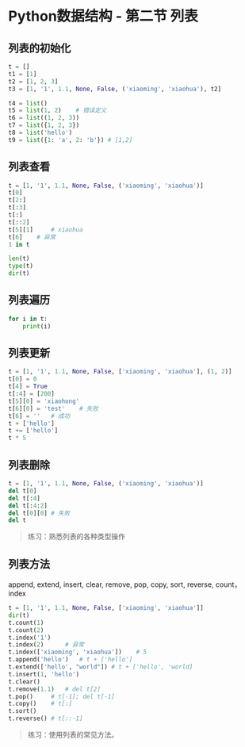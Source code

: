 # Python数据结构 - 第二节 列表

## 列表的初始化
```python
t = []
t1 = [1]
t2 = [1, 2, 3]
t3 = [1, '1', 1.1, None, False, ('xiaoming', 'xiaohua'), t2]

t4 = list()
t5 = list(1, 2)    # 错误定义
t6 = list((1, 2, 3))
t7 = list({1, 2, 3})
t8 = list('hello')
t9 = list({1: 'a', 2: 'b'}) # [1,2]
```

## 列表查看
```python
t = [1, '1', 1.1, None, False, ('xiaoming', 'xiaohua')]
t[0]
t[2:]
t[:3]
t[:]
t[::2]
t[5][1]     # xiaohua
t[6]    # 异常
1 in t

len(t)
type(t)
dir(t)
```

## 列表遍历
```python
for i in t:
    print(i)
```

## 列表更新
```python
t = [1, '1', 1.1, None, False, ['xiaoming', 'xiaohua'], (1, 2)]
t[0] = 0
t[4] = True
t[:4] = [200]
t[5][0] = 'xiaohong' 
t[6][0] = 'test'    # 失败
t[6] = ''   # 成功
t + ['hello']
t += ['hello']
t * 5
```

## 列表删除
```python
t = [1, '1', 1.1, None, False, ('xiaoming', 'xiaohua')]
del t[0]    
del t[:4]   
del t[:4:2]
del t[0][0] # 失败
del t
```
> 练习：熟悉列表的各种类型操作

## 列表方法
append, extend, insert, clear, remove, pop, copy, sort, reverse, count，index
```python
t = [1, '1', 1.1, None, False, ['xiaoming', 'xiaohua']]
dir(t)
t.count(1)
t.count(2)
t.index('1')    
t.index(2)      # 异常
t.index(['xiaoming', 'xiaohua'])    # 5
t.append('hello')   # t + ['hello']
t.extend(['hello', "world"]) # t + ['hello', 'world]
t.insert(1, 'hello')
t.clear()
t.remove(1.1)   # del t[2]
t.pop()     # t[-1]; del t[-1]
t.copy()    # t[:]
t.sort()    
t.reverse() # t[::-1]
```
> 练习：使用列表的常见方法。
